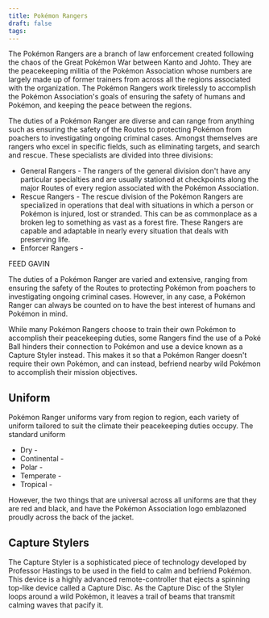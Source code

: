 ```yaml
---
title: Pokémon Rangers
draft: false
tags:
---
```

The Pokémon Rangers are a branch of law enforcement created following the chaos of the Great Pokémon War between Kanto and Johto. They are the peacekeeping militia of the Pokémon Association whose numbers are largely made up of former trainers from across all the regions associated with the organization. The Pokémon Rangers work tirelessly to accomplish the Pokémon Association's goals of ensuring the safety of humans and Pokémon, and keeping the peace between the regions.

The duties of a Pokémon Ranger are diverse and can range from anything such as ensuring the safety of the Routes to protecting Pokémon from poachers to investigating ongoing criminal cases. Amongst themselves are rangers who excel in specific fields, such as eliminating targets, and search and rescue. These specialists are divided into three divisions: 

- General Rangers - The rangers of the general division don't have any particular specialties and are usually stationed at checkpoints along the major Routes of every region associated with the Pokémon Association.
- Rescue Rangers - The rescue division of the Pokémon Rangers are specialized in operations that deal with situations in which a person or Pokémon is injured, lost or stranded. This can be as commonplace as a broken leg to something as vast as a forest fire. These Rangers are capable and adaptable in nearly every situation that deals with preserving life.
- Enforcer Rangers - 

FEED GAVIN

The duties of a Pokémon Ranger are varied and extensive, ranging from ensuring the safety of the Routes to protecting Pokémon from poachers to investigating ongoing criminal cases. However, in any case, a Pokémon Ranger can always be counted on to have the best interest of humans and Pokémon in mind.

While many Pokémon Rangers choose to train their own Pokémon to accomplish their peacekeeping duties, some Rangers find the use of a Poké Ball hinders their connection to Pokémon and use a device known as a Capture Styler instead. This makes it so that a Pokémon Ranger doesn't require their own Pokémon, and can instead, befriend nearby wild Pokémon to accomplish their mission objectives.

## Uniform
Pokémon Ranger uniforms vary from region to region, each variety of uniform tailored to suit the climate their peacekeeping duties occupy. The standard uniform

- Dry - 
- Continental - 
- Polar - 
- Temperate - 
- Tropical - 

However, the two things that are universal across all uniforms are that they are red and black, and have the Pokémon Association logo emblazoned proudly across the back of the jacket.


## Capture Stylers
The Capture Styler is a sophisticated piece of technology developed by Professor Hastings to be used in the field to calm and befriend Pokémon. This device is a highly advanced remote-controller that ejects a spinning top-like device called a Capture Disc. As the Capture Disc of the Styler loops around a wild Pokémon, it leaves a trail of beams that transmit calming waves that pacify it. 